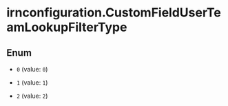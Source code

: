 # irnconfiguration.CustomFieldUserTeamLookupFilterType

## Enum


* `0` (value: `0`)

* `1` (value: `1`)

* `2` (value: `2`)



